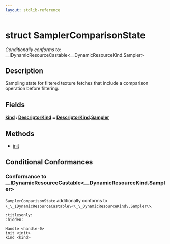 ```yaml
---
layout: stdlib-reference
---
```


# struct SamplerComparisonState

*Conditionally conforms to:* \_\_IDynamicResourceCastable\<\_\_DynamicResourceKind\.Sampler\>

## Description

Sampling state for filtered texture fetches that include a comparison operation before filtering.


## Fields

####  <a id="decl-kind"></a>[kind](kind.html) : [DescriptorKind](../descriptorkind-0a/index.html) = [DescriptorKind](../descriptorkind-0a/index.html)\.[Sampler](../descriptorkind-0a/index.html#decl-Sampler)

## Methods

* [init](init.html)

## Conditional Conformances

### Conformance to \_\_IDynamicResourceCastable\<\_\_DynamicResourceKind\.Sampler\>
`SamplerComparisonState` additionally conforms to `\_\_IDynamicResourceCastable\<\_\_DynamicResourceKind\.Sampler\>`.

```{toctree}
:titlesonly:
:hidden:

Handle <handle-0>
init <init>
kind <kind>
```

